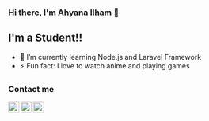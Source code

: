 ### Hi there, I'm Ahyana Ilham 👋

## I'm a Student!!

- 🌱 I’m currently learning Node.js and Laravel Framework
- ⚡ Fun fact: I love to watch anime and playing games

### Contact me

[<img align="left" alt="Yami | Twitter" width="22px" src="https://cdn.jsdelivr.net/npm/simple-icons@v3/icons/twitter.svg" />][Twitter]
[<img align="left" alt="Yami | Discord" width="22px" src="https://cdn.jsdelivr.net/npm/simple-icons@v3/icons/discord.svg" />][Discord]
[<img align="left" alt="cookie_kouma | Instagram" width="22px" src="https://cdn.jsdelivr.net/npm/simple-icons@v3/icons/instagram.svg" />][instagram]

<br />

[Instagram]: https://www.instagram.com/cookie_kouma/
[Twitter]: https://twitter.com/DestroyerSan
[Discord]: https://discordapp.com/users/217582472613986304/